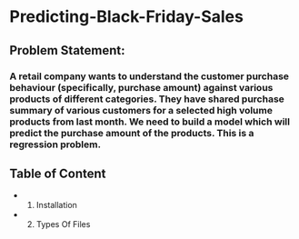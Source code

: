 # Predicting-Black-Friday-Sales
 ## Problem Statement:
 ### A retail company wants to understand the customer purchase behaviour (specifically, purchase amount) against various products of different categories. They have shared purchase summary of various customers for a selected high volume products from last month. We need to build a model which will predict the purchase amount of the products. This is a regression problem.
 ## Table of Content
  - 1) Installation
  - 2) Types Of Files
